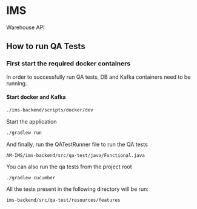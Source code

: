 # IMS

Warehouse API

## How to run QA Tests

### First start the required docker containers

In order to successfully run QA tests, DB and Kafka containers need to be running.

#### Start docker and Kafka

```sh
./ims-backend/scripts/docker/dev
```

Start the application

```sh
./gradlew run
```

And finally, run the QATestRunner file to run the QA tests

```
AM-IMS/ims-backend/src/qa-test/java/Functional.java
```

You can also run the qa tests from the project root

```
./gradlew cucumber
```

All the tests present in the following directory will be run:

```sh
ims-backend/src/qa-test/resources/features
```
